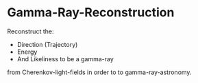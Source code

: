 Gamma-Ray-Reconstruction
========================

Reconstruct the:
- Direction (Trajectory)
- Energy
- And Likeliness to be a gamma-ray

from Cherenkov-light-fields in order to to gamma-ray-astronomy.

